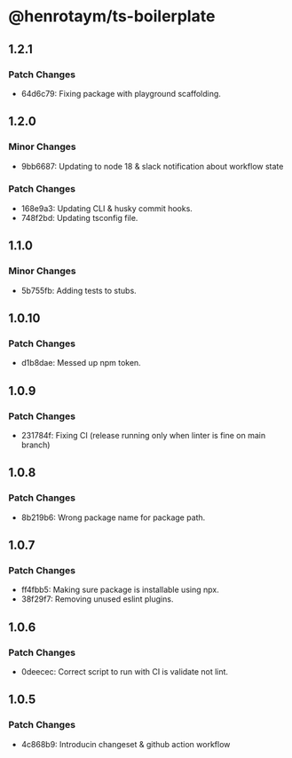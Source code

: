 # @henrotaym/ts-boilerplate

## 1.2.1

### Patch Changes

- 64d6c79: Fixing package with playground scaffolding.

## 1.2.0

### Minor Changes

- 9bb6687: Updating to node 18 & slack notification about workflow state

### Patch Changes

- 168e9a3: Updating CLI & husky commit hooks.
- 748f2bd: Updating tsconfig file.

## 1.1.0

### Minor Changes

- 5b755fb: Adding tests to stubs.

## 1.0.10

### Patch Changes

- d1b8dae: Messed up npm token.

## 1.0.9

### Patch Changes

- 231784f: Fixing CI (release running only when linter is fine on main branch)

## 1.0.8

### Patch Changes

- 8b219b6: Wrong package name for package path.

## 1.0.7

### Patch Changes

- ff4fbb5: Making sure package is installable using npx.
- 38f29f7: Removing unused eslint plugins.

## 1.0.6

### Patch Changes

- 0deecec: Correct script to run with CI is validate not lint.

## 1.0.5

### Patch Changes

- 4c868b9: Introducin changeset & github action workflow
